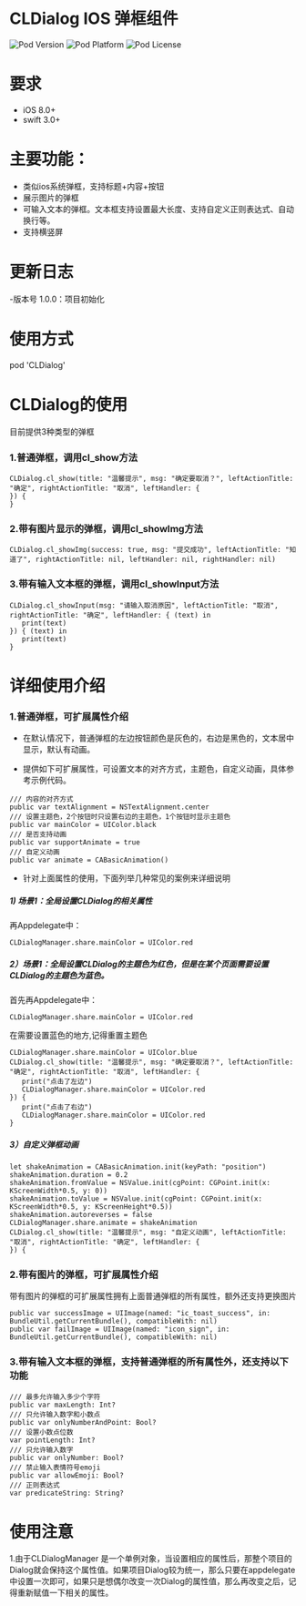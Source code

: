 # CLDialog IOS 弹框组件

![Pod Version](https://img.shields.io/cocoapods/v/CLDialog.svg?style=flat)
![Pod Platform](https://img.shields.io/cocoapods/p/CLDialog.svg?style=flat)
![Pod License](https://img.shields.io/cocoapods/l/CLDialog.svg?style=flat)

# 要求

- iOS 8.0+
- swift 3.0+

# 主要功能：

- 类似ios系统弹框，支持标题+内容+按钮
- 展示图片的弹框
- 可输入文本的弹框。文本框支持设置最大长度、支持自定义正则表达式、自动换行等。
- 支持横竖屏


# 更新日志

-版本号 1.0.0：项目初始化

# 使用方式

pod 'CLDialog'

# CLDialog的使用
目前提供3种类型的弹框

### 1.普通弹框，调用cl_show方法

```
CLDialog.cl_show(title: "温馨提示", msg: "确定要取消？", leftActionTitle: "确定", rightActionTitle: "取消", leftHandler: {
}) {
}
```

### 2.带有图片显示的弹框，调用cl_showImg方法

```
CLDialog.cl_showImg(success: true, msg: "提交成功", leftActionTitle: "知道了", rightActionTitle: nil, leftHandler: nil, rightHandler: nil)

```

### 3.带有输入文本框的弹框，调用cl_showInput方法

```
CLDialog.cl_showInput(msg: "请输入取消原因", leftActionTitle: "取消", rightActionTitle: "确定", leftHandler: { (text) in
   print(text)
}) { (text) in
   print(text)
}

```

# 详细使用介绍
### 1.普通弹框，可扩展属性介绍

- 在默认情况下，普通弹框的左边按钮颜色是灰色的，右边是黑色的，文本居中显示，默认有动画。

- 提供如下可扩展属性，可设置文本的对齐方式，主题色，自定义动画，具体参考示例代码。

```
/// 内容的对齐方式
public var textAlignment = NSTextAlignment.center
/// 设置主题色，2个按钮时只设置右边的主题色，1个按钮时显示主题色
public var mainColor = UIColor.black
/// 是否支持动画
public var supportAnimate = true
/// 自定义动画
public var animate = CABasicAnimation()
```
- 针对上面属性的使用，下面列举几种常见的案例来详细说明

##### 1) 场景1：全局设置CLDialog的相关属性

再Appdelegate中：

```
CLDialogManager.share.mainColor = UIColor.red
```


##### 2）场景1：全局设置CLDialog的主题色为红色，但是在某个页面需要设置CLDialog的主题色为蓝色。

首先再Appdelegate中：

```
CLDialogManager.share.mainColor = UIColor.red
```

在需要设置蓝色的地方,记得重置主题色

```
CLDialogManager.share.mainColor = UIColor.blue
CLDialog.cl_show(title: "温馨提示", msg: "确定要取消？", leftActionTitle: "确定", rightActionTitle: "取消", leftHandler: {
   print("点击了左边")
   CLDialogManager.share.mainColor = UIColor.red
}) {
   print("点击了右边")
   CLDialogManager.share.mainColor = UIColor.red
}
```

##### 3）自定义弹框动画

```
let shakeAnimation = CABasicAnimation.init(keyPath: "position")
shakeAnimation.duration = 0.2
shakeAnimation.fromValue = NSValue.init(cgPoint: CGPoint.init(x: KScreenWidth*0.5, y: 0))
shakeAnimation.toValue = NSValue.init(cgPoint: CGPoint.init(x: KScreenWidth*0.5, y: KScreenHeight*0.5))
shakeAnimation.autoreverses = false
CLDialogManager.share.animate = shakeAnimation
CLDialog.cl_show(title: "温馨提示", msg: "自定义动画", leftActionTitle: "取消", rightActionTitle: "确定", leftHandler: {
}) {

```

### 2.带有图片的弹框，可扩展属性介绍

带有图片的弹框的可扩展属性拥有上面普通弹框的所有属性，额外还支持更换图片

```
public var successImage = UIImage(named: "ic_toast_success", in: BundleUtil.getCurrentBundle(), compatibleWith: nil)
public var failImage = UIImage(named: "icon_sign", in: BundleUtil.getCurrentBundle(), compatibleWith: nil)
```

### 3.带有输入文本框的弹框，支持普通弹框的所有属性外，还支持以下功能


    /// 最多允许输入多少个字符
    public var maxLength: Int?
    /// 只允许输入数字和小数点
    public var onlyNumberAndPoint: Bool?
    /// 设置小数点位数
    var pointLength: Int?
    /// 只允许输入数字
    public var onlyNumber: Bool?
    /// 禁止输入表情符号emoji
    public var allowEmoji: Bool?
    /// 正则表达式
    var predicateString: String?




# 使用注意
1.由于CLDialogManager 是一个单例对象，当设置相应的属性后，那整个项目的Dialog就会保持这个属性值。如果项目Dialog较为统一，那么只要在appdelegate中设置一次即可，如果只是想偶尔改变一次Dialog的属性值，那么再改变之后，记得重新赋值一下相关的属性。

